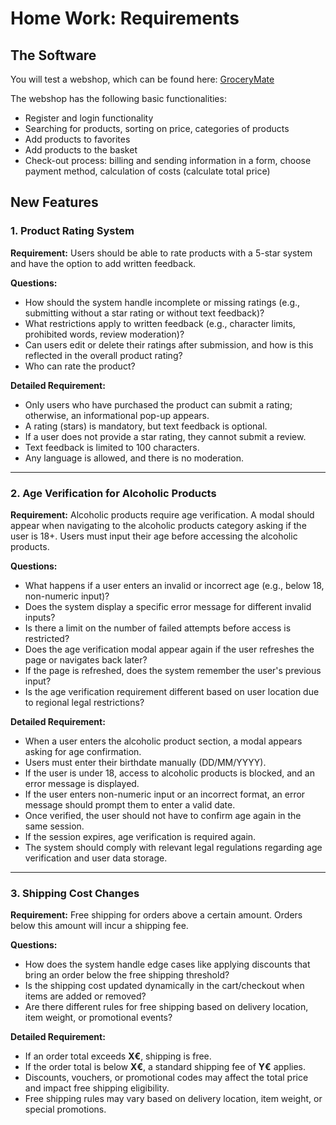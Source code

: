 # Home Work: Requirements

## The Software
You will test a webshop, which can be found here: [GroceryMate](https://grocerymate.masterschool.com/)

The webshop has the following basic functionalities:
- Register and login functionality
- Searching for products, sorting on price, categories of products
- Add products to favorites
- Add products to the basket
- Check-out process: billing and sending information in a form, choose payment method, calculation of costs (calculate total price)

## New Features

### 1. Product Rating System
**Requirement:** Users should be able to rate products with a 5-star system and have the option to add written feedback.

**Questions:**
- How should the system handle incomplete or missing ratings (e.g., submitting without a star rating or without text feedback)?
- What restrictions apply to written feedback (e.g., character limits, prohibited words, review moderation)?
- Can users edit or delete their ratings after submission, and how is this reflected in the overall product rating?
- Who can rate the product?

**Detailed Requirement:**
- Only users who have purchased the product can submit a rating; otherwise, an informational pop-up appears.
- A rating (stars) is mandatory, but text feedback is optional.
- If a user does not provide a star rating, they cannot submit a review.
- Text feedback is limited to 100 characters.
- Any language is allowed, and there is no moderation.

---

### 2. Age Verification for Alcoholic Products
**Requirement:** Alcoholic products require age verification. A modal should appear when navigating to the alcoholic products category asking if the user is 18+. Users must input their age before accessing the alcoholic products.

**Questions:**
- What happens if a user enters an invalid or incorrect age (e.g., below 18, non-numeric input)?
- Does the system display a specific error message for different invalid inputs?
- Is there a limit on the number of failed attempts before access is restricted?
- Does the age verification modal appear again if the user refreshes the page or navigates back later?
- If the page is refreshed, does the system remember the user's previous input?
- Is the age verification requirement different based on user location due to regional legal restrictions?

**Detailed Requirement:**
- When a user enters the alcoholic product section, a modal appears asking for age confirmation.
- Users must enter their birthdate manually (DD/MM/YYYY).
- If the user is under 18, access to alcoholic products is blocked, and an error message is displayed.
- If the user enters non-numeric input or an incorrect format, an error message should prompt them to enter a valid date.
- Once verified, the user should not have to confirm age again in the same session.
- If the session expires, age verification is required again.
- The system should comply with relevant legal regulations regarding age verification and user data storage.

---

### 3. Shipping Cost Changes
**Requirement:** Free shipping for orders above a certain amount. Orders below this amount will incur a shipping fee.

**Questions:**
- How does the system handle edge cases like applying discounts that bring an order below the free shipping threshold?
- Is the shipping cost updated dynamically in the cart/checkout when items are added or removed?
- Are there different rules for free shipping based on delivery location, item weight, or promotional events?

**Detailed Requirement:**
- If an order total exceeds **X€**, shipping is free.
- If the order total is below **X€**, a standard shipping fee of **Y€** applies.
- Discounts, vouchers, or promotional codes may affect the total price and impact free shipping eligibility.
- Free shipping rules may vary based on delivery location, item weight, or special promotions.
